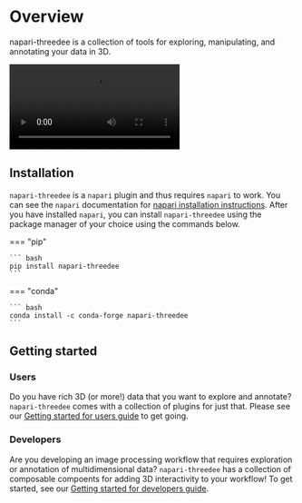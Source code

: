 # Overview
napari-threedee is a collection of tools for exploring, manipulating, and annotating your data in 3D. 

![type:video](https://user-images.githubusercontent.com/1120672/206995875-4e71a25c-1cc5-44dd-86e1-bf912dc2d209.mov)

## Installation

`napari-threedee` is a `napari` plugin and thus requires `napari` to work. You can see the `napari` documentation for 
[napari installation instructions](https://napari.org/stable/tutorials/fundamentals/installation.html). After you 
have installed `napari`, you can install `napari-threedee` using the package manager of your choice using the commands 
below.

=== "pip"

    ``` bash
    pip install napari-threedee
    ```

=== "conda"

    ``` bash
    conda install -c conda-forge napari-threedee
    ```

## Getting started

### Users
Do you have rich 3D (or more!) data that you want to explore and annotate? `napari-threedee` comes with a collection 
of plugins for just that. Please see our [Getting started for users guide](getting_started/users.md) to get going.

### Developers
Are you developing an image processing workflow that requires exploration or annotation of multidimensional data? 
`napari-threedee` has a collection of composable compoents for adding 3D interactivity to your workflow! To get 
started, see our [Getting started for developers guide](getting_started/developers.md).

